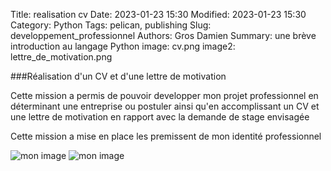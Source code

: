 Title: realisation cv
Date: 2023-01-23 15:30
Modified: 2023-01-23 15:30
Category: Python
Tags: pelican, publishing
Slug: developpement_professionnel
Authors: Gros Damien
Summary: une brève introduction au langage Python
image: cv.png
image2: lettre_de_motivation.png


###Réalisation d'un CV et d'une lettre de motivation
	
Cette mission a permis de pouvoir developper mon projet professionnel en 		déterminant une entreprise ou postuler ainsi qu'en accomplissant un CV et 	une lettre de motivation en rapport avec la demande de stage envisagée
	
Cette mission a mise en place les premissent de mon identité professionnel

![mon image](./theme/images/cv.png)
![mon image](./theme/images/lettre_de_motivation.png)
